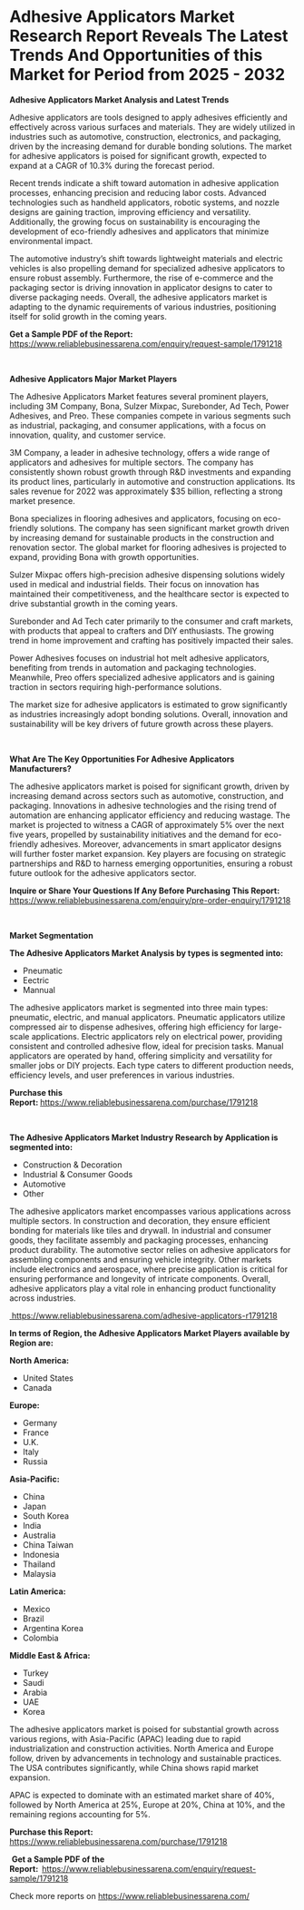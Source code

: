 <p><h1>Adhesive Applicators Market Research Report Reveals The Latest Trends And Opportunities of this Market for Period from 2025 - 2032</h1></p><p><strong>Adhesive Applicators Market Analysis and Latest Trends</strong></p>
<p><p>Adhesive applicators are tools designed to apply adhesives efficiently and effectively across various surfaces and materials. They are widely utilized in industries such as automotive, construction, electronics, and packaging, driven by the increasing demand for durable bonding solutions. The market for adhesive applicators is poised for significant growth, expected to expand at a CAGR of 10.3% during the forecast period. </p><p>Recent trends indicate a shift toward automation in adhesive application processes, enhancing precision and reducing labor costs. Advanced technologies such as handheld applicators, robotic systems, and nozzle designs are gaining traction, improving efficiency and versatility. Additionally, the growing focus on sustainability is encouraging the development of eco-friendly adhesives and applicators that minimize environmental impact. </p><p>The automotive industry’s shift towards lightweight materials and electric vehicles is also propelling demand for specialized adhesive applicators to ensure robust assembly. Furthermore, the rise of e-commerce and the packaging sector is driving innovation in applicator designs to cater to diverse packaging needs. Overall, the adhesive applicators market is adapting to the dynamic requirements of various industries, positioning itself for solid growth in the coming years.</p></p>
<p><strong>Get a Sample PDF of the Report:&nbsp;</strong> <a href="https://www.reliablebusinessarena.com/enquiry/request-sample/1791218?utm_campaign=3062&utm_medium=2&utm_source=Github&utm_content=ia&utm_term=09042025&utm_id=adhesive-applicators">https://www.reliablebusinessarena.com/enquiry/request-sample/1791218</a></p>
<p>&nbsp;</p>
<p><strong>Adhesive Applicators Major Market Players</strong></p>
<p><p>The Adhesive Applicators Market features several prominent players, including 3M Company, Bona, Sulzer Mixpac, Surebonder, Ad Tech, Power Adhesives, and Preo. These companies compete in various segments such as industrial, packaging, and consumer applications, with a focus on innovation, quality, and customer service.</p><p>3M Company, a leader in adhesive technology, offers a wide range of applicators and adhesives for multiple sectors. The company has consistently shown robust growth through R&D investments and expanding its product lines, particularly in automotive and construction applications. Its sales revenue for 2022 was approximately $35 billion, reflecting a strong market presence.</p><p>Bona specializes in flooring adhesives and applicators, focusing on eco-friendly solutions. The company has seen significant market growth driven by increasing demand for sustainable products in the construction and renovation sector. The global market for flooring adhesives is projected to expand, providing Bona with growth opportunities.</p><p>Sulzer Mixpac offers high-precision adhesive dispensing solutions widely used in medical and industrial fields. Their focus on innovation has maintained their competitiveness, and the healthcare sector is expected to drive substantial growth in the coming years.</p><p>Surebonder and Ad Tech cater primarily to the consumer and craft markets, with products that appeal to crafters and DIY enthusiasts. The growing trend in home improvement and crafting has positively impacted their sales.</p><p>Power Adhesives focuses on industrial hot melt adhesive applicators, benefiting from trends in automation and packaging technologies. Meanwhile, Preo offers specialized adhesive applicators and is gaining traction in sectors requiring high-performance solutions.</p><p>The market size for adhesive applicators is estimated to grow significantly as industries increasingly adopt bonding solutions. Overall, innovation and sustainability will be key drivers of future growth across these players.</p></p>
<p>&nbsp;</p>
<p><strong>What Are The Key Opportunities For Adhesive Applicators Manufacturers?</strong></p>
<p><p>The adhesive applicators market is poised for significant growth, driven by increasing demand across sectors such as automotive, construction, and packaging. Innovations in adhesive technologies and the rising trend of automation are enhancing applicator efficiency and reducing wastage. The market is projected to witness a CAGR of approximately 5% over the next five years, propelled by sustainability initiatives and the demand for eco-friendly adhesives. Moreover, advancements in smart applicator designs will further foster market expansion. Key players are focusing on strategic partnerships and R&D to harness emerging opportunities, ensuring a robust future outlook for the adhesive applicators sector.</p></p>
<p><strong>Inquire or Share Your Questions If Any Before Purchasing This Report:</strong> <a href="https://www.reliablebusinessarena.com/enquiry/pre-order-enquiry/1791218?utm_campaign=3062&utm_medium=2&utm_source=Github&utm_content=ia&utm_term=09042025&utm_id=adhesive-applicators">https://www.reliablebusinessarena.com/enquiry/pre-order-enquiry/1791218</a></p>
<p>&nbsp;</p>
<p><strong>Market Segmentation</strong></p>
<p><strong>The Adhesive Applicators Market Analysis by types is segmented into:</strong></p>
<p><ul><li>Pneumatic</li><li>Eectric</li><li>Mannual</li></ul></p>
<p><p>The adhesive applicators market is segmented into three main types: pneumatic, electric, and manual applicators. Pneumatic applicators utilize compressed air to dispense adhesives, offering high efficiency for large-scale applications. Electric applicators rely on electrical power, providing consistent and controlled adhesive flow, ideal for precision tasks. Manual applicators are operated by hand, offering simplicity and versatility for smaller jobs or DIY projects. Each type caters to different production needs, efficiency levels, and user preferences in various industries.</p></p>
<p><strong>Purchase this Report:&nbsp;</strong><a href="https://www.reliablebusinessarena.com/purchase/1791218?utm_campaign=3062&utm_medium=2&utm_source=Github&utm_content=ia&utm_term=09042025&utm_id=adhesive-applicators">https://www.reliablebusinessarena.com/purchase/1791218</a></p>
<p>&nbsp;</p>
<p><strong>The Adhesive Applicators Market Industry Research by Application is segmented into:</strong></p>
<p><ul><li>Construction & Decoration</li><li>Industrial & Consumer Goods</li><li>Automotive</li><li>Other</li></ul></p>
<p><p>The adhesive applicators market encompasses various applications across multiple sectors. In construction and decoration, they ensure efficient bonding for materials like tiles and drywall. In industrial and consumer goods, they facilitate assembly and packaging processes, enhancing product durability. The automotive sector relies on adhesive applicators for assembling components and ensuring vehicle integrity. Other markets include electronics and aerospace, where precise application is critical for ensuring performance and longevity of intricate components. Overall, adhesive applicators play a vital role in enhancing product functionality across industries.</p></p>
<p><a href="https://www.reliablebusinessarena.com/adhesive-applicators-r1791218?utm_campaign=3062&utm_medium=2&utm_source=Github&utm_content=ia&utm_term=09042025&utm_id=adhesive-applicators">&nbsp;https://www.reliablebusinessarena.com/adhesive-applicators-r1791218</a></p>
<p><strong>In terms of Region, the Adhesive Applicators Market Players available by Region are:</strong></p>
<p>
    <p> <strong> North America: </strong>
        <ul>
            <li>United States</li>
            <li>Canada</li>
        </ul>
        </p> 
    <p> <strong> Europe: </strong>
        <ul>
            <li>Germany</li>
            <li>France</li>
            <li>U.K.</li>
            <li>Italy</li>
            <li>Russia</li>
        </ul>
        </p> 
    <p> <strong> Asia-Pacific: </strong>
        <ul>
            <li>China</li>
            <li>Japan</li>
            <li>South Korea</li>
            <li>India</li>
            <li>Australia</li>
            <li>China Taiwan</li>
            <li>Indonesia</li>
            <li>Thailand</li>
            <li>Malaysia</li>
        </ul>
        </p> 
    <p> <strong> Latin America: </strong>
        <ul>
            <li>Mexico</li>
            <li>Brazil</li>
            <li>Argentina Korea</li>
            <li>Colombia</li>
        </ul>
        </p> 
    <p> <strong> Middle East & Africa: </strong>
        <ul>
            <li>Turkey</li>
            <li>Saudi</li>
            <li>Arabia</li>
            <li>UAE</li>
            <li>Korea</li>
        </ul>
    </p>
    </p>
<p><p>The adhesive applicators market is poised for substantial growth across various regions, with Asia-Pacific (APAC) leading due to rapid industrialization and construction activities. North America and Europe follow, driven by advancements in technology and sustainable practices. The USA contributes significantly, while China shows rapid market expansion. </p><p>APAC is expected to dominate with an estimated market share of 40%, followed by North America at 25%, Europe at 20%, China at 10%, and the remaining regions accounting for 5%.</p></p>
<p><strong>Purchase this Report: </strong><a href="https://www.reliablebusinessarena.com/purchase/1791218?utm_campaign=3062&utm_medium=2&utm_source=Github&utm_content=ia&utm_term=09042025&utm_id=adhesive-applicators">https://www.reliablebusinessarena.com/purchase/1791218</a></p>
<p>&nbsp;<strong>Get a Sample PDF of the Report:&nbsp;&nbsp;</strong><a href="https://www.reliablebusinessarena.com/enquiry/request-sample/1791218?utm_campaign=3062&utm_medium=2&utm_source=Github&utm_content=ia&utm_term=09042025&utm_id=adhesive-applicators">https://www.reliablebusinessarena.com/enquiry/request-sample/1791218</a></p>
<p><strong></strong></p>
<p>Check more reports on <a href="https://www.reliablebusinessarena.com/?utm_campaign=3062&utm_medium=2&utm_source=Github&utm_content=ia&utm_term=09042025&utm_id=adhesive-applicators">https://www.reliablebusinessarena.com/</a></p>